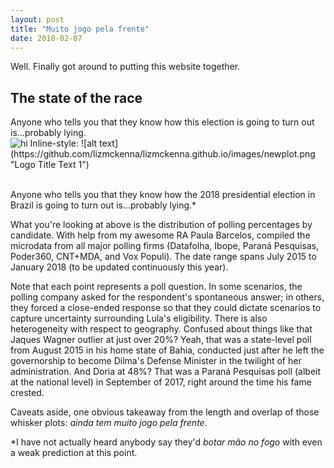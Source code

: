 ```yaml
---
layout: post
title: "Muito jogo pela frente"
date: 2018-02-07
---
```


Well. Finally got around to putting this website together.

<h2> The state of the race</h2>

<p> Anyone who tells you that they know how this election is going to turn out is...probably lying.
<br>
<img src="lizmckenna.github.io/images/newplot.png" alt="hi" class="inline"/>
  Inline-style: 
![alt text](https://github.com/lizmckenna/lizmckenna.github.io/images/newplot.png "Logo Title Text 1")

<br>
<br>
<p></p>
<p> Anyone who tells you that they know how the 2018 presidential election in Brazil is going to turn out is...probably lying.* </p>
<p> What you're looking at above is the distribution of polling percentages by candidate. With help from my awesome RA Paula Barcelos, compiled the microdata from all major polling firms (Datafolha, Ibope, Paraná Pesquisas, Poder360, CNT+MDA, and Vox Populi). The date range spans July 2015 to January 2018 (to be updated continuously this year).</p>
<p> Note that each point represents a poll question. In some scenarios, the polling company asked for the respondent's spontaneous answer; in others, they forced a close-ended response so that they could dictate scenarios to capture uncertainty surrounding Lula's eligibility.
There is also heterogeneity with respect to geography. Confused about things like that Jaques Wagner outlier at just over 20%? Yeah, that was a state-level poll from August 2015 in his home state of Bahia, conducted just after he left the governorship to become Dilma's Defense Minister in the twilight of her administration. And Doria at 48%? That was a Paraná Pesquisas poll (albeit at the national level) in September of 2017, right around the time his fame crested.</p>
<p> Caveats aside, one obvious takeaway from the length and overlap of those whisker plots: <i> ainda tem muito jogo pela frente</i>.<p>
<p> *I have not actually heard anybody say they'd <i> botar mão no fogo </i> with even a weak prediction at this point.</p>
